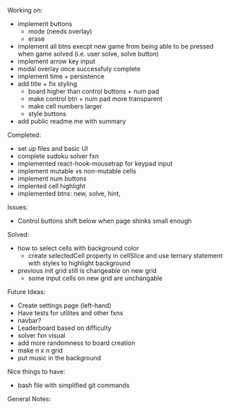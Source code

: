 Working on: 
- implement buttons 
    - mode (needs overlay)
    - erase
- implement all btns execpt new game from being able to be pressed when game solved (i.e. user solve, solve button)
- implement arrow key input 
- modal overlay once successfuly complete
- implement time + persistence 
- add title + fix styling
    - board higher than control buttons + num pad 
    - make control btn + num pad more transparent
    - make cell numbers larger 
    - style buttons  
- add public readme.me with summary   

Completed:
- set up files and basic UI 
- complete sudoku solver fxn
- implemented react-hook-mousetrap for keypad input 
- implement mutable vs non-mutable cells
- implement num buttons
- implented cell highlight
- implemented btns: new, solve, hint, 

Issues:
- Control buttons shift below when page shinks small enough

Solved:
- how to select cells with background color
    - create selectedCell property in cellSlice and use ternary statement with styles to highlight background
- previous init grid still is changeable on new grid 
    - some input cells on new grid are unchangable

Future Ideas:
- Create settings page (left-hand)
- Have tests for utilites and other fxns
- navbar? 
- Leaderboard based on difficulty
- solver fxn visual
- add more randomness to board creation
- make n x n grid 
- put music in the background

Nice things to have: 
- bash file with simplified git commands

General Notes: 
